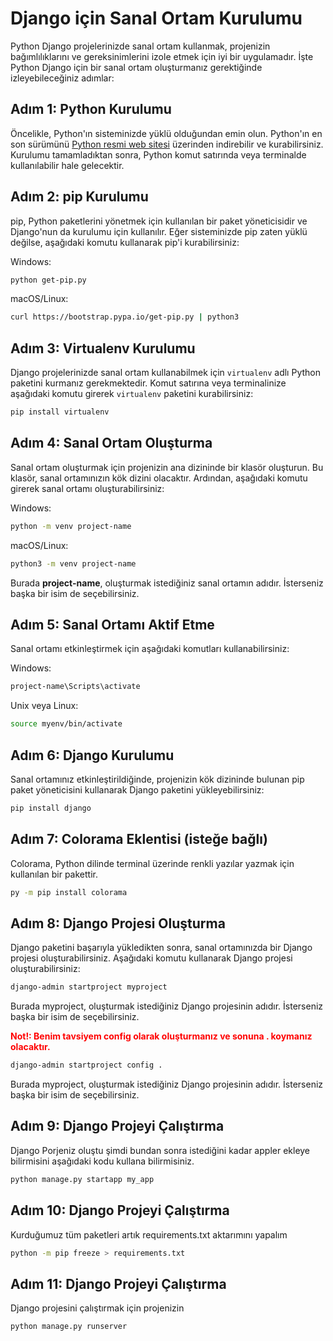 
# Django için Sanal Ortam Kurulumu

Python Django projelerinizde sanal ortam kullanmak, projenizin bağımlılıklarını ve gereksinimlerini izole etmek için iyi bir uygulamadır. İşte Python Django için bir sanal ortam oluşturmanız gerektiğinde izleyebileceğiniz adımlar:

## Adım 1: Python Kurulumu

Öncelikle, Python'ın sisteminizde yüklü olduğundan emin olun. Python'ın en son sürümünü [Python resmi web sitesi](https://www.python.org/downloads/) üzerinden indirebilir ve kurabilirsiniz. Kurulumu tamamladıktan sonra, Python komut satırında veya terminalde kullanılabilir hale gelecektir.

## Adım 2: pip Kurulumu
pip, Python paketlerini yönetmek için kullanılan bir paket yöneticisidir ve Django'nun da kurulumu için kullanılır. Eğer sisteminizde pip zaten yüklü değilse, aşağıdaki komutu kullanarak pip'i kurabilirsiniz:

Windows:

```bash
python get-pip.py
```

macOS/Linux:

```bash
curl https://bootstrap.pypa.io/get-pip.py | python3
```


## Adım 3: Virtualenv Kurulumu

Django projelerinizde sanal ortam kullanabilmek için `virtualenv` adlı Python paketini kurmanız gerekmektedir. Komut satırına veya terminalinize aşağıdaki komutu girerek `virtualenv` paketini kurabilirsiniz:

```bash
pip install virtualenv

```

## Adım 4: Sanal Ortam Oluşturma

Sanal ortam oluşturmak için projenizin ana dizininde bir klasör oluşturun. Bu klasör, sanal ortamınızın kök dizini olacaktır. Ardından, aşağıdaki komutu girerek sanal ortamı oluşturabilirsiniz:

Windows:
```bash
python -m venv project-name

```
macOS/Linux:

```bash
python3 -m venv project-name

```

Burada **project-name**, oluşturmak istediğiniz sanal ortamın adıdır. İsterseniz başka bir isim de seçebilirsiniz.

## Adım 5: Sanal Ortamı Aktif Etme
Sanal ortamı etkinleştirmek için aşağıdaki komutları kullanabilirsiniz:

Windows:
```bash
project-name\Scripts\activate
```
Unix veya Linux:
```bash
source myenv/bin/activate

```

## Adım 6: Django Kurulumu
Sanal ortamınız etkinleştirildiğinde, projenizin kök dizininde bulunan pip paket yöneticisini kullanarak Django paketini yükleyebilirsiniz:

```bash
pip install django

```
## Adım 7: Colorama Eklentisi (isteğe bağlı)

Colorama, Python dilinde terminal üzerinde renkli yazılar yazmak için kullanılan bir pakettir.
```bash
py -m pip install colorama

```

## Adım 8: Django Projesi Oluşturma

Django paketini başarıyla yükledikten sonra, sanal ortamınızda bir Django projesi oluşturabilirsiniz. Aşağıdaki komutu kullanarak Django projesi oluşturabilirsiniz:

```bash
django-admin startproject myproject

```

Burada myproject, oluşturmak istediğiniz Django projesinin adıdır. İsterseniz başka bir isim de seçebilirsiniz.

<span style="color:red">**Not!: Benim tavsiyem **config** olarak oluşturmanız ve sonuna . koymanız olacaktır.** </span>

```bash
django-admin startproject config .

```

Burada myproject, oluşturmak istediğiniz Django projesinin adıdır. İsterseniz başka bir isim de seçebilirsiniz.


## Adım 9: Django Projeyi Çalıştırma

Django Porjeniz oluştu şimdi bundan sonra istediğini kadar appler ekleye bilirmisini aşağıdaki kodu kullana bilirmisiniz.

```bash
python manage.py startapp my_app

```
## Adım 10: Django Projeyi Çalıştırma

Kurduğumuz tüm paketleri artık  requirements.txt aktarımını yapalım 

```bash
python -m pip freeze > requirements.txt
```
## Adım 11: Django Projeyi Çalıştırma

Django projesini çalıştırmak için projenizin

```bash
python manage.py runserver
```
